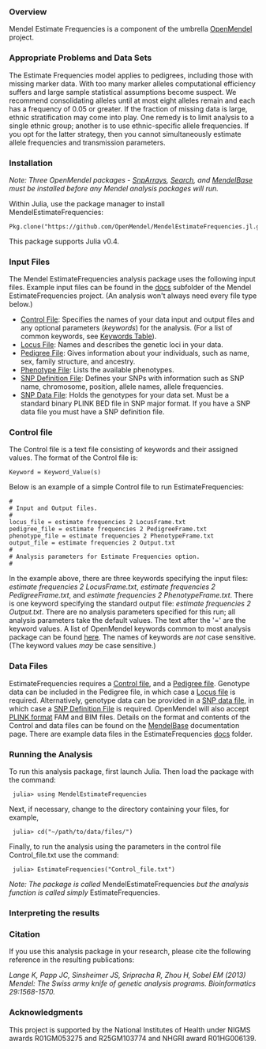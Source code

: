 ### Overview
Mendel Estimate Frequencies is a component of the umbrella [OpenMendel](https://openmendel.github.io) project.

### Appropriate Problems and Data Sets
The Estimate Frequencies model applies to pedigrees, including those with missing marker data. With too many marker alleles computational efficiency suffers and large sample statistical assumptions become suspect. We recommend consolidating alleles until at most eight alleles remain and each has a frequency of 0.05 or greater. If the fraction of missing data is large, ethnic stratification may come into play. One remedy is to limit analysis to a single ethnic group; another is to use ethnic-specific allele frequencies. If you opt for the latter strategy, then you cannot simultaneously estimate allele frequencies and transmission parameters.

### Installation
*Note: Three OpenMendel packages - [SnpArrays](https://github.com/OpenMendel/SnpArrays.jl), [Search](https://github.com/OpenMendel/Search.jl), and [MendelBase](https://github.com/OpenMendel/MendelBase.jl) must be installed before any Mendel analysis packages will run.*

Within Julia, use the package manager to install MendelEstimateFrequencies:

    Pkg.clone("https://github.com/OpenMendel/MendelEstimateFrequencies.jl.git")

This package supports Julia v0.4.

### Input Files
The Mendel EstimateFrequencies analysis package uses the following input files. Example input files can be found in the [docs]( https://github.com/OpenMendel/MendelEstimateFrequencies.jl/tree/master/docs) subfolder of the Mendel EstimateFrequencies project. (An analysis won't always need every file type below.)

* [Control File](#control-file): Specifies the names of your data input and output files and any optional parameters (*keywords*) for the analysis. (For a list of common keywords, see [Keywords Table](https://openmendel.github.io/MendelBase.jl/#keywords-table)).
* [Locus File]( https://openmendel.github.io/MendelBase.jl/#locus-file): Names and describes the genetic loci in your data.
* [Pedigree File]( https://openmendel.github.io/MendelBase.jl/#pedigree-file): Gives information about your individuals, such as name, sex, family structure, and ancestry.
* [Phenotype File]( https://openmendel.github.io/MendelBase.jl/#phenotype-file): Lists the available phenotypes.
* [SNP Definition File](https://openmendel.github.io/MendelBase.jl/#snp-definition-file): Defines your SNPs with information such as SNP name, chromosome, position, allele names, allele frequencies.
* [SNP Data File](https://openmendel.github.io/MendelBase.jl/#snp-data-file): Holds the genotypes for your data set. Must be a standard binary PLINK BED file in SNP major format. If you have a SNP data file you must have a SNP definition file.

### Control file<a id="control-file"></a>
The Control file is a text file consisting of keywords and their assigned values. The format of the Control file is:

	Keyword = Keyword_Value(s)

Below is an example of a simple Control file to run EstimateFrequencies:


	#
	# Input and Output files.
	#
	locus_file = estimate frequencies 2 LocusFrame.txt
	pedigree_file = estimate frequencies 2 PedigreeFrame.txt
	phenotype_file = estimate frequencies 2 PhenotypeFrame.txt
	output_file = estimate frequencies 2 Output.txt
	#
	# Analysis parameters for Estimate Frequencies option.
	#

In the example above, there are three keywords specifying the input files: *estimate frequencies 2 LocusFrame.txt*, *estimate frequencies 2 PedigreeFrame.txt*, and *estimate frequencies 2 PhenotypeFrame.txt*. There is one keyword specifying the standard output file: *estimate frequencies 2 Output.txt*. There are no analysis parameters specified for this run; all analysis parameters take the default values. The text after the '=' are the keyword values. A list of OpenMendel keywords common to most analysis package can be found [here](https://openmendel.github.io/MendelBase.jl/#keywords-table). The names of keywords are *not* case sensitive. (The keyword values *may* be case sensitive.)

### Data Files
EstimateFrequencies requires a [Control file](https://openmendel.github.io/MendelBase.jl/#control-file), and a [Pedigree file](https://openmendel.github.io/MendelBase.jl/#pedigree-file). Genotype data can be included in the Pedigree file, in which case a [Locus file](https://openmendel.github.io/MendelBase.jl/#locus-file) is required. Alternatively, genotype data can be provided in a [SNP data file]( https://openmendel.github.io/MendelBase.jl/#snp-data-file), in which case a [SNP Definition File]( https://openmendel.github.io/MendelBase.jl/#snp-definition-file) is required. OpenMendel will also accept [PLINK format](http://pngu.mgh.harvard.edu/~purcell/plink/data.shtml) FAM and BIM files. Details on the format and contents of the Control and data files can be found on the [MendelBase](https://openmendel.github.io/MendelBase.jl) documentation page. There are example data files in the EstimateFrequencies [docs]( https://github.com/OpenMendel/MendelEstimateFrequencies.jl/tree/master/docs) folder.

### Running the Analysis

To run this analysis package, first launch Julia. Then load the package with the command:

     julia> using MendelEstimateFrequencies

Next, if necessary, change to the directory containing your files, for example,

     julia> cd("~/path/to/data/files/")

Finally, to run the analysis using the parameters in the control file Control_file.txt use the command:

     julia> EstimateFrequencies("Control_file.txt")

*Note: The package is called* MendelEstimateFrequencies *but the analysis function is called simply* EstimateFrequencies.

### Interpreting the results


### Citation

If you use this analysis package in your research, please cite the following reference in the resulting publications:

*Lange K, Papp JC, Sinsheimer JS, Sripracha R, Zhou H, Sobel EM (2013) Mendel: The Swiss army knife of genetic analysis programs. Bioinformatics 29:1568-1570.*

<!--- ### Contributing
We welcome contributions to this Open Source project. To contribute, follow this procedure ... --->

### Acknowledgments

This project is supported by the National Institutes of Health under NIGMS awards R01GM053275 and R25GM103774 and NHGRI award R01HG006139.